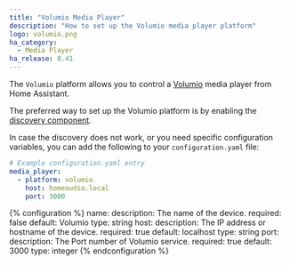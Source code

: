 ```yaml
---
title: "Volumio Media Player"
description: "How to set up the Volumio media player platform"
logo: volumio.png
ha_category:
  - Media Player
ha_release: 0.41
---
```


The `Volumio` platform allows you to control a [Volumio](http://volumio.org) media player from Home Assistant.

The preferred way to set up the Volumio platform is by enabling the [discovery component](/components/discovery/).

In case the discovery does not work, or you need specific configuration variables, you can add the following to your `configuration.yaml` file:

```yaml
# Example configuration.yaml entry
media_player:
  - platform: volumio
    host: homeaudio.local
    port: 3000
```

{% configuration %}
name:
  description: The name of the device.
  required: false
  default: Volumio
  type: string
host:
  description: The IP address or hostname of the device.
  required: true
  default: localhost
  type: string
port:
  description: The Port number of Volumio service.
  required: true
  default: 3000
  type: integer
{% endconfiguration %}
